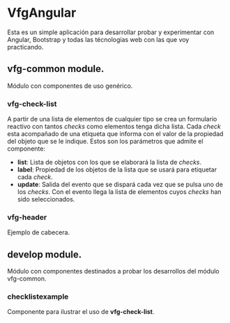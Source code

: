 # VfgAngular

Esta es un simple aplicación para desarrollar probar y experimentar con Angular, Bootstrap y todas las técnologias web con las que voy practicando.

## vfg-common module.

Módulo con componentes de uso genérico.

### vfg-check-list

A partir de una lista de elementos de cualquier tipo se crea un formulario reactivo con tantos *checks* como elementos tenga dicha lista. Cada *check* esta acompañado de una etiqueta que informa con el valor de la propiedad del objeto que se le indique. Estos son los parámetros que admite el componente:

- **list**: Lista de objetos con los que se elaborará la lista de *checks*.
- **label**: Propiedad de los objetos de la lista que se usará para etiquetar cada *check*.
- **update**: Salida del evento que se dispará cada vez que se pulsa uno de los *checks*. Con el evento llega la lista de elementos cuyos *checks* han sido seleccionados.

### vfg-header

Ejemplo de cabecera.

## develop module.

Módulo con componentes destinados a probar los desarrollos del módulo vfg-common.

### checklistexample

Componente para ilustrar el uso de **vfg-check-list**.
